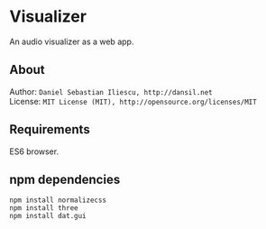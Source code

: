 # Visualizer
An audio visualizer as a web app.

About
------------------
Author: `Daniel Sebastian Iliescu, http://dansil.net`  
License: `MIT License (MIT), http://opensource.org/licenses/MIT`  

Requirements
------------------
ES6 browser.

npm dependencies
------------------
	npm install normalizecss
	npm install three
	npm install dat.gui
